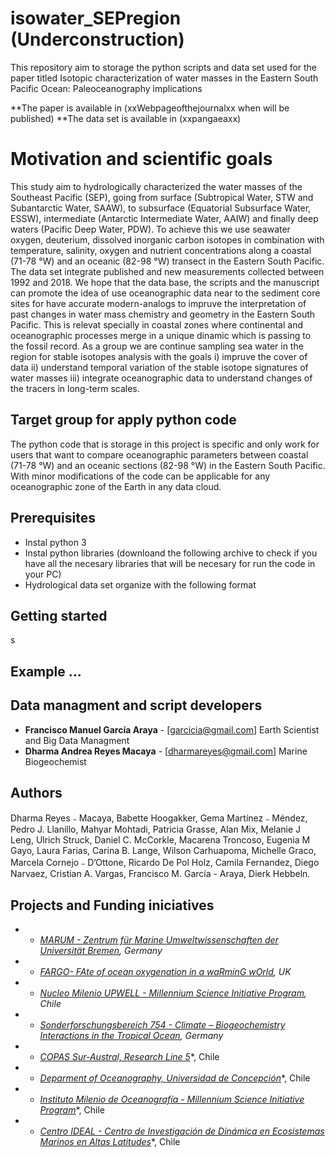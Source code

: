 # isowater_SEPregion (Underconstruction) 

This repository aim to storage the python scripts and data set used for the paper titled Isotopic characterization of water masses in the Eastern South Pacific Ocean: Paleoceanography implications 

**The paper is available in (xxWebpageofthejournalxx when will be published) 
**The data set is available in (xxpangaeaxx)

# Motivation and scientific goals 

This study aim to hydrologically characterized the water masses of the Southeast Pacific (SEP), going from surface (Subtropical Water, STW and Subantarctic Water, SAAW), to subsurface (Equatorial Subsurface Water, ESSW), intermediate (Antarctic Intermediate Water, AAIW) and finally deep waters (Pacific Deep Water, PDW).
To achieve this we use seawater oxygen, deuterium, dissolved inorganic carbon isotopes in combination with temperature, salinity, oxygen and nutrient concentrations along a coastal (71-78 °W) and an oceanic (82-98 °W) transect in the Eastern South Pacific. 
The data set integrate published and new measurements collected between 1992 and 2018. We hope that the data base, the scripts and the manuscript can promote the idea of use oceanographic data near to the sediment core sites for have accurate modern-analogs to impruve the interpretation of past changes in water mass chemistry and geometry in the Eastern South Pacific. This is relevat specially in coastal zones where continental and oceanographic processes merge in a unique dinamic which is passing to the fossil record. 
As a group we are continue sampling sea water in the region for stable isotopes analysis with the goals i) impruve the cover of data ii) understand temporal variation of the stable isotope signatures of water masses iii) integrate oceanographic data to understand changes of the tracers in long-term scales. 

## Target group for apply python code 

The python code that is storage in this project is specific and only work for users that want to compare oceanographic parameters between coastal (71-78 °W) and an oceanic sections (82-98 °W) in the Eastern South Pacific. With minor modifications of the code can be applicable for any oceanographic zone of the Earth in any data cloud. 

## Prerequisites

- Instal python 3 
- Instal python libraries (downloand the following archive to check if you have all the necesary libraries that will be necesary for run the code in your PC)
- Hydrological data set organize with the following format 

## Getting started
s

## Example ...


## Data managment and script developers 

* **Francisco Manuel García Araya** - [garcicia@gmail.com] Earth Scientist and Big Data Managment  
* **Dharma Andrea Reyes Macaya** - [dharmareyes@gmail.com] Marine Biogeochemist 

## Authors  

Dharma Reyes﹣Macaya, Babette Hoogakker, Gema Martínez﹣Méndez, Pedro J. Llanillo, Mahyar Mohtadi, Patricia Grasse, Alan Mix, Melanie J Leng, Ulrich Struck, Daniel C. McCorkle, Macarena Troncoso, Eugenia M Gayo, Laura Farias, Carina B. Lange, Wilson Carhuapoma, Michelle Graco, Marcela Cornejo﹣D’Ottone, Ricardo De Pol Holz, Camila Fernandez, Diego Narvaez, Cristian A. Vargas, Francisco M. García - Araya, Dierk Hebbeln. 

## Projects and Funding iniciatives 

* - [*MARUM - Zentrum für Marine Umweltwissenschaften der Universität Bremen*](https://www.marum.de/en/about-us/Marine-Sedimentology/Team-3.html)*, Germany*
* - [*FARGO- FAte of ocean oxygenation in a waRminG wOrld*](http://www.lyellcentre.ac.uk/)*, UK*
* - [*Nucleo Milenio UPWELL -  Millennium Science Initiative Program*](http://www.upwell.cl/eng/humboldt-biogeochemistry/)*, Chile*
* - [*Sonderforschungsbereich 754 - Climate – Biogeochemistry Interactions in the Tropical Ocean*](http://www.sfb754.de)*, Germany*
* - [*COPAS Sur-Austral, Research Line 5*](http://www.sur-austral.cl/)*, Chile
* - [*Deparment of Oceanography, Universidad de Concepción*](http://oceanografia.udec.cl/)*, Chile
* - [*Instituto Milenio de Oceanografía - Millennium Science Initiative Program*](https://en.imo-chile.cl/)*, Chile
* - [*Centro IDEAL - Centro de Investigación de Dinámica en Ecosistemas Marinos en Altas Latitudes*](https://www.centroideal.cl/)*, Chile
